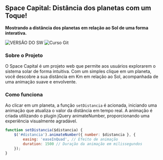 ## Space Capital: Distância dos planetas com um Toque!

**Mostrando a distância dos planetas em relação ao Sol de uma forma interativa.**

![VERSÃO DO SW]( https://img.shields.io/badge/Space_Code_Versão-1.1.4-blue.svg)
![Curso Git](https://img.shields.io/badge/Curso%20Git-01-lightgrey.svg)

### Sobre o Projeto
O Space Capital é um projeto web que permite aos usuários explorarem o sistema solar de forma intuitiva. Com um simples clique em um planeta, você descobre a sua distância em Km em relação ao Sol, acompanhada de uma animação suave e envolvente.

### Como funciona
Ao clicar em um planeta, a função `setDistancia` é acionada, iniciando uma animação que atualiza o valor da distância em tempo real. A animação é criada utilizando o plugin jQuery animateNumber, proporcionando uma experiência visualmente agradável.

```javascript
function setDistancia($distancia) {
    $('#distancia').animateNumber({ number: $distancia }, {
        easing: 'easeInQuad', // Efeito de animação
        duration: 1500 // Duração da animação em milissegundos
    });
}

